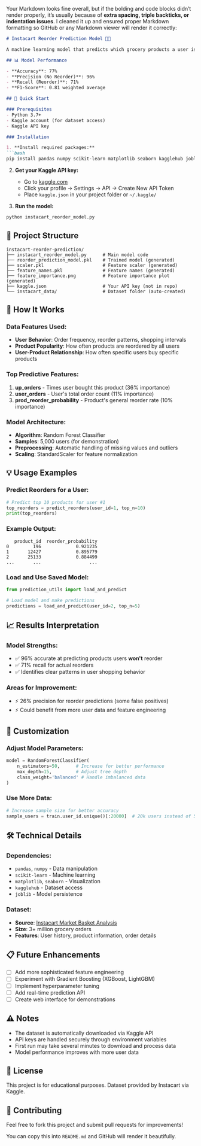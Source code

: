 Your Markdown looks fine overall, but if the bolding and code blocks didn’t render properly, it’s usually because of **extra spacing, triple backticks, or indentation issues**. I cleaned it up and ensured proper Markdown formatting so GitHub or any Markdown viewer will render it correctly:

````markdown
# Instacart Reorder Prediction Model 🛒🤖

A machine learning model that predicts which grocery products a user is likely to reorder based on their purchase history. Built with the Instacart Market Basket Analysis dataset.

## 📊 Model Performance

- **Accuracy**: 77% 
- **Precision (No Reorder)**: 96%
- **Recall (Reorder)**: 71%
- **F1-Score**: 0.81 weighted average

## 🚀 Quick Start

### Prerequisites
- Python 3.7+
- Kaggle account (for dataset access)
- Kaggle API key

### Installation

1. **Install required packages:**
```bash
pip install pandas numpy scikit-learn matplotlib seaborn kagglehub joblib
````

2. **Get your Kaggle API key:**

   * Go to [kaggle.com](https://www.kaggle.com/)
   * Click your profile → Settings → API → Create New API Token
   * Place `kaggle.json` in your project folder or `~/.kaggle/`

3. **Run the model:**

```bash
python instacart_reorder_model.py
```

## 📁 Project Structure

```
instacart-reorder-prediction/
├── instacart_reorder_model.py      # Main model code
├── reorder_prediction_model.pkl    # Trained model (generated)
├── scaler.pkl                      # Feature scaler (generated)
├── feature_names.pkl               # Feature names (generated)
├── feature_importance.png          # Feature importance plot (generated)
├── kaggle.json                     # Your API key (not in repo)
└── instacart_data/                 # Dataset folder (auto-created)
```

## 🎯 How It Works

### Data Features Used:

* **User Behavior**: Order frequency, reorder patterns, shopping intervals
* **Product Popularity**: How often products are reordered by all users
* **User-Product Relationship**: How often specific users buy specific products

### Top Predictive Features:

1. **up\_orders** - Times user bought this product (36% importance)
2. **user\_orders** - User's total order count (11% importance)
3. **prod\_reorder\_probability** - Product's general reorder rate (10% importance)

### Model Architecture:

* **Algorithm**: Random Forest Classifier
* **Samples**: 5,000 users (for demonstration)
* **Preprocessing**: Automatic handling of missing values and outliers
* **Scaling**: StandardScaler for feature normalization

## 💡 Usage Examples

### Predict Reorders for a User:

```python
# Predict top 10 products for user #1
top_reorders = predict_reorders(user_id=1, top_n=10)
print(top_reorders)
```

### Example Output:

```
   product_id  reorder_probability
0         196             0.921235
1       12427             0.895779
2       25133             0.884499
...       ...                  ...
```

### Load and Use Saved Model:

```python
from prediction_utils import load_and_predict

# Load model and make predictions
predictions = load_and_predict(user_id=2, top_n=5)
```

## 📈 Results Interpretation

### Model Strengths:

* ✅ 96% accurate at predicting products users **won't** reorder
* ✅ 71% recall for actual reorders
* ✅ Identifies clear patterns in user shopping behavior

### Areas for Improvement:

* ⚡ 26% precision for reorder predictions (some false positives)
* ⚡ Could benefit from more user data and feature engineering

## 🔧 Customization

### Adjust Model Parameters:

```python
model = RandomForestClassifier(
    n_estimators=50,      # Increase for better performance
    max_depth=15,         # Adjust tree depth
    class_weight='balanced' # Handle imbalanced data
)
```

### Use More Data:

```python
# Increase sample size for better accuracy
sample_users = train.user_id.unique()[:20000]  # 20k users instead of 5k
```

## 🛠️ Technical Details

### Dependencies:

* `pandas`, `numpy` - Data manipulation
* `scikit-learn` - Machine learning
* `matplotlib`, `seaborn` - Visualization
* `kagglehub` - Dataset access
* `joblib` - Model persistence

### Dataset:

* **Source**: [Instacart Market Basket Analysis](https://www.kaggle.com/psparks/instacart-market-basket-analysis)
* **Size**: 3+ million grocery orders
* **Features**: User history, product information, order details

## 📋 Future Enhancements

* [ ] Add more sophisticated feature engineering
* [ ] Experiment with Gradient Boosting (XGBoost, LightGBM)
* [ ] Implement hyperparameter tuning
* [ ] Add real-time prediction API
* [ ] Create web interface for demonstrations

## ⚠️ Notes

* The dataset is automatically downloaded via Kaggle API
* API keys are handled securely through environment variables
* First run may take several minutes to download and process data
* Model performance improves with more user data

## 📄 License

This project is for educational purposes. Dataset provided by Instacart via Kaggle.

## 🤝 Contributing

Feel free to fork this project and submit pull requests for improvements!

You can copy this into `README.md` and GitHub will render it beautifully.
```
